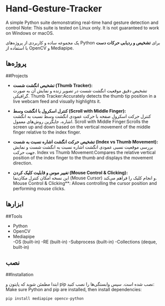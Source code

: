 # Hand-Gesture-Tracker
A simple Python suite demonstrating real-time hand gesture detection and control
Note: This suite is tested on Linux only. It is not guaranteed to work on Windows or macOS.



یک مجموعه ساده و کاربردی از پروژه‌های Python برای **تشخیص و ردیابی حرکات دست** با استفاده از OpenCV و Mediapipe.

## پروژه‌ها
##Projects

- **تشخیص انگشت شست (Thumb Tracker):**  
  تشخیص دقیق موقعیت انگشت شست در تصویر زنده و نمایش آن به صورت گرافیکی.
  Thumb Tracker:Accurately detects the thumb tip position in a live webcam feed and visually highlights it.

- **کنترل اسکرول با انگشت وسط (Scroll with Middle Finger):**  
  کنترل حرکت اسکرول صفحه با حرکت عمودی انگشت وسط نسبت به انگشت اشاره، جایگزین روش‌های معمول.
  Scroll with Middle Finger:Scrolls the screen up and down based on the vertical movement of the middle finger relative to the index finger.

- **تشخیص حرکت انگشت اشاره نسبت به شست (Index vs Thumb Movement):**  
  بررسی موقعیت نسبی عمودی انگشت اشاره نسبت به انگشت شست و نمایش جهت حرکت.
  Index vs Thumb Movement:Compares the relative vertical position of the index finger to the thumb and displays the movement direction.

- **تغییر موس و قابلیت کلیک کردن (Mouse Control & Clicking):**  
این نسخه امکان کنترل مکان‌نما (Mouse Cursor) و انجام کلیک را فراهم می‌کند.  
Mouse Control & Clicking**: Allows controlling the cursor position and performing mouse clicks.


## ابزارها
##Tools

- Python  
- OpenCV  
- Mediapipe  
-OS (built-in)
-RE (built-in)
-Subprocess (built-in)
-Collections (deque, built-in)

## نصب
##Installation

ابتدا مطمئن شوید که پایتون و pip نصب شده است. سپس وابستگی‌ها را نصب کنید:
Make sure Python and pip are installed, then install dependencies:

```bash
pip install mediapipe opencv-python

